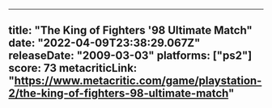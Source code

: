 
---
title: "The King of Fighters '98 Ultimate Match"
date: "2022-04-09T23:38:29.067Z"
releaseDate: "2009-03-03"
platforms: ["ps2"]
score: 73
metacriticLink: "https://www.metacritic.com/game/playstation-2/the-king-of-fighters-98-ultimate-match"
---
